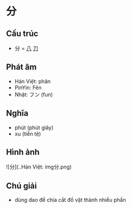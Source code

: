 # 分

## Cấu trúc
* 分 = [八](八.md) [刀](刀.md)

## Phát âm

* Hán Việt: phân
* PinYin: Fēn
* Nhật: フン (fun)

## Nghĩa

* phút (phút giây)
* xu (tiền tệ)

## Hình ảnh
![分](..Hán Việt: img分.png)

## Chú giải
* dùng dao để chia cắt đồ vật thành nhiều phần

<script>window.HANZI_FIELD='分';</script>
